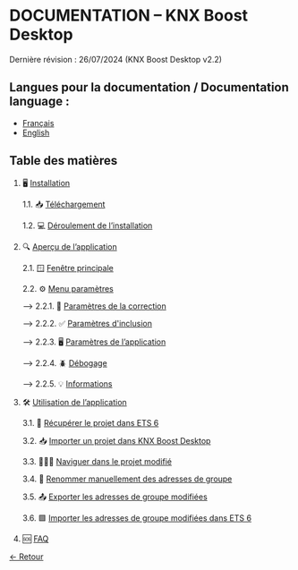# DOCUMENTATION – KNX Boost Desktop

Dernière révision : 26/07/2024 (KNX Boost Desktop v2.2)

## Langues pour la documentation / Documentation language :
- [Français](README.md)
- [English](README-EN.md)

## Table des matières
1. 🖥 [Installation](Installation/installation.md) 

    1.1. 📥 [Téléchargement](Installation/telechargement.md)

    1.2. 💻 [Déroulement de l’installation](Installation/installationdelapplication.md)

2. 🔍 [Aperçu de l’application](Application-Overview/appOverview.md)

    2.1. 🪟 [Fenêtre principale](Application-Overview/fenetreprincipale.md)

    2.2. ⚙️ [Menu paramètres](Application-Overview/menuparametres.md)

      --> 2.2.1. 📝 [Paramètres de la correction](#correction)

      --> 2.2.2. ✅ [Paramètres d'inclusion](#informations)

      --> 2.2.3. 🖥 [Paramètres de l’application](#paramètres-de-lapplication)

      --> 2.2.4. 🪲 [Débogage](#débogage)

      --> 2.2.5. 💡 [Informations](#informations)

3. 🛠 [Utilisation de l’application](#utilisation-de-lapplication)

    3.1. 📁 [Récupérer le projet dans ETS 6](#récupérer-le-projet-dans-ets-6)

    3.2. 📥 [Importer un projet dans KNX Boost Desktop](#importer-un-projet-dans-knx-boost-desktop)

    3.3. 🚶‍♂️‍➡️ [Naviguer dans le projet modifié](#naviguer-dans-le-projet-modifié)

    3.4. 📝 [Renommer manuellement des adresses de groupe](#renommer-manuellement-des-adresses-de-groupe)

    3.5. 📤 [Exporter les adresses de groupe modifiées](UtilisationApplication/export-modified-group-addresses.md)

    3.6. 🟩 [Importer les adresses de groupe modifiées dans ETS 6](UtilisationApplication/import-modified-group-addresses-into-ets-6.md)
    
4. 🆘 [FAQ](FAQ/faq.md)


[← Retour](../)
